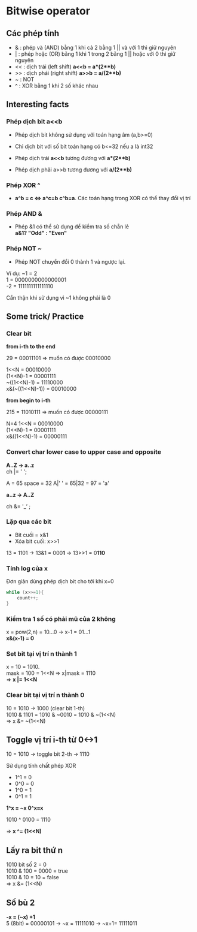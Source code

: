 # Bitwise operator

## Các phép tính

* & : phép và (AND) bằng 1 khi cả 2 bằng 1 || và với 1 thì giữ nguyên
* | : phép hoặc (OR) bằng 1 khi 1 trong 2 bằng 1 || hoặc với 0 thì giữ nguyên
* << : dịch trái (left shift) **a<<b = a\*(2\*\*b)**
* \>> : dịch phải (right shift)  **a>>b = a/(2\*\*b)**
* ~ : NOT 
* ^ : XOR bằng 1 khi 2 số khác nhau

## Interesting facts

### Phép dịch bit a<<b

* Phép dịch bit không sử dụng với toán hạng âm (a,b>=0)

* Chỉ dịch bit với số bit toán hạng có b<=32 nếu a là int32

* Phép dịch trái **a<<b** tương đương với **a\*(2\*\*b)**

* Phép dịch phải a>>b tương đương với **a/(2\*\*b)**

### Phép XOR ^

* **a^b = c <=> a^c=b c^b=a**. Các toán hạng trong XOR có thể thay đổi vị trí

### Phép AND &

* Phép &1 có thể sử dụng để kiểm tra số chẵn lẻ  
**a&1? "Odd" : "Even"**

### Phép NOT ~

* Phép NOT chuyển đổi 0 thành 1 và ngược lại.

Ví dụ: ~1 = 2  
1 = 0000000000000001  
-2 = 1111111111111110

Cẩn thận khi sử dụng vì ~1 không phải là 0

## Some trick/ Practice

### Clear bit

**from i-th to the end**

29 = 00011101 => muốn có được 00010000

1<<N = 00010000  
(1<<N)-1 = 00001111  
~((1<<N)-1) = 11110000  
x&(~((1<<N)-1)) = 00010000  

**from begin to i-th**

215 = 11010111 => muốn có được 00000111

N=4
1<<N = 00010000  
(1<<N)-1 = 00001111  
x&((1<<N)-1) = 00000111  

### Convert char lower case to upper case and opposite
**A..Z -> a..z**  
ch |= ' ';

A = 65  space = 32  A|' ' = 65|32 = 97 = 'a'

**a..z -> A..Z**

ch &= '_’ ;

### Lặp qua các bit

* Bit cuối = x&1
* Xóa bit cuối: x>>1

13 = 1101 -> 13&1 = 000**1** -> 13>>1 = 0**110**

### Tính log của x

Đơn giản dùng phép dịch bit cho tới khi x=0
```c++
while (x>>=1){
    count++;
}
```

### Kiểm tra 1 số có phải mũ của 2 không

x = pow(2,n) = 10...0 -> x-1 = 01...1  
**x&(x-1) = 0**

### Set bit tại vị trí n thành 1

x = 10 = 1010.  
mask = 100 = 1<<N => x|mask = 1110  
=> **x |= 1<<N**

### Clear bit tại vị trí n thành 0

10 = 1010 -> 1000 (clear bit 1-th)  
1010 & 1101 = 1010 & ~0010 = 1010 & ~(1<<N)  
=> x &= ~(1<<N)

## Toggle vị trí i-th từ 0<->1  

10 = 1010 -> toggle bit 2-th -> 1110  

Sử dụng tính chất phép XOR  
* 1^1 = 0
* 0^0 = 0
* 1^0 = 1
* 0^1 = 1

**1^x = ~x  0^x=x**

1010 ^ 0100 = 1110

=> **x ^= (1<<N)**

## Lấy ra bit thứ n

1010 bit số 2 = 0  
1010 & 100 = 0000 = true  
1010 & 10 = 10 = false  
=> x &= (1<<N)

## Số bù 2

**-x = (~x) +1**  
5 (8bit) = 00000101 -> ~x = 11111010 -> ~x+1= 11111011